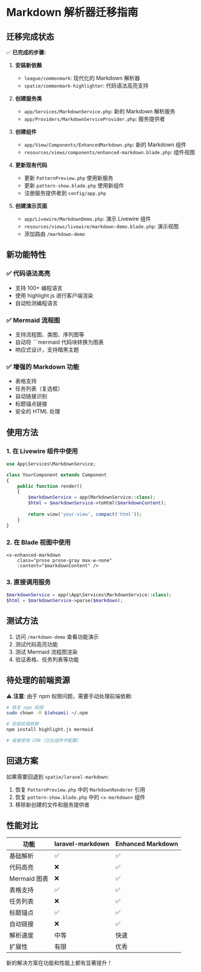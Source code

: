 # Markdown 解析器迁移指南

## 迁移完成状态

✅ **已完成的步骤:**

1. **安装新依赖**
   - `league/commonmark`: 现代化的 Markdown 解析器
   - `spatie/commonmark-highlighter`: 代码语法高亮支持

2. **创建服务类**
   - `app/Services/MarkdownService.php`: 新的 Markdown 解析服务
   - `app/Providers/MarkdownServiceProvider.php`: 服务提供者

3. **创建组件**
   - `app/View/Components/EnhancedMarkdown.php`: 新的 Markdown 组件
   - `resources/views/components/enhanced-markdown.blade.php`: 组件视图

4. **更新现有代码**
   - 更新 `PatternPreview.php` 使用新服务
   - 更新 `pattern-show.blade.php` 使用新组件
   - 注册服务提供者到 `config/app.php`

5. **创建演示页面**
   - `app/Livewire/MarkdownDemo.php`: 演示 Livewire 组件
   - `resources/views/livewire/markdown-demo.blade.php`: 演示视图
   - 添加路由 `/markdown-demo`

## 新功能特性

### ✅ 代码语法高亮
- 支持 100+ 编程语言
- 使用 highlight.js 进行客户端渲染
- 自动检测编程语言

### ✅ Mermaid 流程图
- 支持流程图、类图、序列图等
- 自动将 ```mermaid 代码块转换为图表
- 响应式设计，支持暗黑主题

### ✅ 增强的 Markdown 功能
- 表格支持
- 任务列表（复选框）
- 自动链接识别
- 标题锚点链接
- 安全的 HTML 处理

## 使用方法

### 1. 在 Livewire 组件中使用

```php
use App\Services\MarkdownService;

class YourComponent extends Component
{
    public function render()
    {
        $markdownService = app(MarkdownService::class);
        $html = $markdownService->toHtml($markdownContent);
        
        return view('your-view', compact('html'));
    }
}
```

### 2. 在 Blade 视图中使用

```blade
<x-enhanced-markdown 
    class="prose prose-gray max-w-none"
    :content="$markdownContent" />
```

### 3. 直接调用服务

```php
$markdownService = app(\App\Services\MarkdownService::class);
$html = $markdownService->parse($markdown);
```

## 测试方法

1. 访问 `/markdown-demo` 查看功能演示
2. 测试代码高亮功能
3. 测试 Mermaid 流程图渲染
4. 验证表格、任务列表等功能

## 待处理的前端资源

⚠️ **注意**: 由于 npm 权限问题，需要手动处理前端依赖:

```bash
# 修复 npm 权限
sudo chown -R $(whoami) ~/.npm

# 安装前端依赖
npm install highlight.js mermaid

# 或者使用 CDN（已在组件中配置）
```

## 回退方案

如果需要回退到 `spatie/laravel-markdown`:

1. 恢复 `PatternPreview.php` 中的 `MarkdownRenderer` 引用
2. 恢复 `pattern-show.blade.php` 中的 `<x-markdown>` 组件
3. 移除新创建的文件和服务提供者

## 性能对比

| 功能 | laravel-markdown | Enhanced Markdown |
|------|------------------|-------------------|
| 基础解析 | ✅ | ✅ |
| 代码高亮 | ❌ | ✅ |
| Mermaid 图表 | ❌ | ✅ |
| 表格支持 | ✅ | ✅ |
| 任务列表 | ❌ | ✅ |
| 标题锚点 | ✅ | ✅ |
| 自动链接 | ❌ | ✅ |
| 解析速度 | 中等 | 快速 |
| 扩展性 | 有限 | 优秀 |

新的解决方案在功能和性能上都有显著提升！